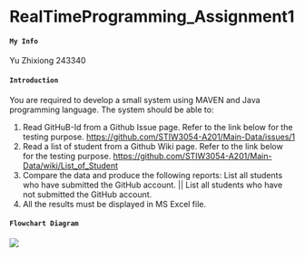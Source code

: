 # RealTimeProgramming_Assignment1
#### ```My Info```
Yu Zhixiong 243340

#### ```Introduction```
You are required to develop a small system using MAVEN and Java programming language. The system should be able to:
1) Read GitHuB-Id from a Github Issue page. Refer to the link below for the testing purpose.
    https://github.com/STIW3054-A201/Main-Data/issues/1
2) Read a list of student from a Github Wiki page. Refer to the link below for the testing purpose.
    https://github.com/STIW3054-A201/Main-Data/wiki/List_of_Student
3) Compare the data and produce the following reports: List all students who have submitted the GitHub account. || List all students who have not submitted the GitHub account.
4) All the results must be displayed in MS Excel file.

#### ```Flowchart Diagram```
![](https://github.com/yuzhixiong1/RealTimeProgramming_Assignment1/images/blob/master/FlowchartDiagram1.png)
